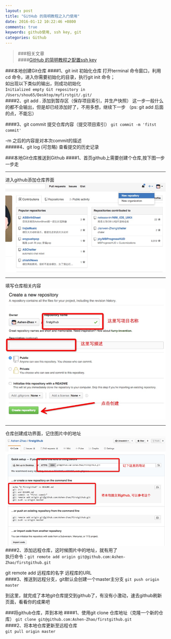 ```yaml
---
layout: post
title: "GitHub 的简明教程之入门使用"
date: 2016-01-12 10:22:46 +0800
comments: true
keywords: github使用, ssh key, git
categories: Github
---
```

>###相关文章  
####[GitHub 的简明教程之配置ssh key](http://www.devashen.xyz/blog/2016/01/11/gitsshkey/)   

###本地创建Git仓库
####1、git init 初始化仓库
打开terminal 命令窗口，利用cd 命令，进入你需要初始化的目录，执行git init 命令；  
如出现以下类似的输出，则成功初始化  
`Initialized empty Git repository in /Users/shou65/Desktop/myfirstgit/.git/`  
####2、git add . 添加到暂存区（保存项目索引，并生产快照）
这一步一般什么的都不会输出，但是却已经添加好了，不用多想，继续下一步 （ps: git add 后面的点，不能忘）
<!--more-->
####3、git commit 提交仓库内容（提交项目索引）
`git commit -m 'fitst commit'`  

-m 之后的内容是对本次commit的描述  
#####4、git log (可忽略) 
查看提交的历史记录  

###本地Git仓库推送到Github
####1、首页github上需要创建个仓库,按下图一步一步走
***
进入github添加仓库界面
![new](/images/newGit.png)    
***
填写仓库相关内容
![addgithub](/images/gitfillcontent.png)  
***
仓库创建成功界面，记住图片中的地址
![url](/images/githubURL.png)  
####2、添加远程仓库，这时候图片中的地址，就有用了  
执行命令：`git remote add origin git@github.com:Ashen-Zhao/firstgithub.git`  

git remote add 远程库的名字 远程库的URL  
####3、推送到远程分支，git默认会创建一个master主分支 
`git push origin master`   

到这里，就完成了本地git仓库提交到github了，有没有小激动，速去github刷新页面，看看你的成果吧

###将github仓库，弄到本地
####1、使用git clone 仓库地址（克隆一个新的仓库）
`git clone git@github.com:Ashen-Zhao/firstgithub.git`  
####2、将本地仓库更新至远程仓库  
`git pull origin master`